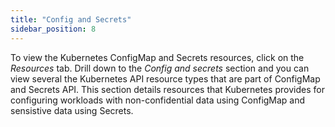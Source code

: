 ```yaml
---
title: "Config and Secrets"
sidebar_position: 8
---
```


To view the Kubernetes ConfigMap and Secrets resources, click on the <i>Resources</i> tab. Drill down to the <i>Config and secrets</i> section and you can view several the Kubernetes API resource types that are part of ConfigMap and Secrets API. This section details resources that Kubernetes provides for configuring workloads with non-confidential data using ConfigMap and sensistive data using Secrets.

